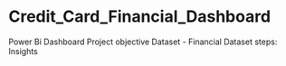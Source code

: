 # Credit_Card_Financial_Dashboard
Power Bi Dashboard
Project objective
Dataset - Financial Dataset
steps:
Insights


